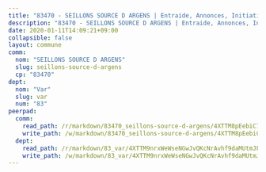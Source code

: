 ```yaml
---
title: "83470 - SEILLONS SOURCE D ARGENS | Entraide, Annonces, Initiatives"
description: "83470 - SEILLONS SOURCE D ARGENS | Entraide, Annonces, Initiatives"
date: 2020-01-11T14:09:21+09:00
collapsible: false
layout: commune
comm:
  nom: "SEILLONS SOURCE D ARGENS"
  slug: seillons-source-d-argens
  cp: "83470"
dept:
  nom: "Var"
  slug: var
  num: "83"
peerpad:
  comm:
    read_path: /r/markdown/83470_seillons-source-d-argens/4XTTM8pEebiC7jc61RcUjsNMeii8rcapCGFzaK1ivjk2AKBM1
    write_path: /w/markdown/83470_seillons-source-d-argens/4XTTM8pEebiC7jc61RcUjsNMeii8rcapCGFzaK1ivjk2AKBM1-K3TgTpU1bzbTuRqVoJFF4THnBDcmRm73jYMuXqEt4HZ4CV6yUqKTEpDtNKEmnfP2AztF98TwV4JPwTE9hASdGgwaNLtPBndUFf7b29pMHzNRndhzCoMcvUWBq58ZGKcdLunpaawR
  dept:
    read_path: /r/markdown/83_var/4XTTM9nrxWeWseNGwJvQKcNrAvhf9daMUtmJFyuTCRVRxiQhJ
    write_path: /w/markdown/83_var/4XTTM9nrxWeWseNGwJvQKcNrAvhf9daMUtmJFyuTCRVRxiQhJ-K3TgTkbV5EeE5ztheh8tn4MGBxq8r8BVQdiSVrn3rAQKUfBUzy1SpnL7kiXYD24VhE1ooCba4S1a12268DXaVL5Dh1W3oDQu8Yj58kjUk3PAVaf4GwZWkisJBFW5Z6TWnf5Ads7a
---
```


